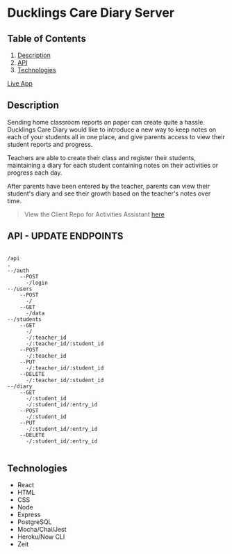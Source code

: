 # Ducklings Care Diary Server

## Table of Contents

1. [Description](#Description)
1. [API](#API)
1. [Technologies](#Technologies)

[Live App](https://ducklings-care-diary.beckibloom.now.sh/)

## Description

Sending home classroom reports on paper can create quite a hassle. Ducklings Care Diary would like to introduce a new way to keep notes on each of your students all in one place, and give parents access to view their student reports and progress.

Teachers are able to create their class and register their students, maintaining a diary for each student containing notes on their activities or progress each day.

After parents have been entered by the teacher, parents can view their student's diary and see their growth based on the teacher's notes over time.

> View the Client Repo for Activities Assistant [here](https://github.com/beckibloom/ducklings-care-diary-client)

## API - UPDATE ENDPOINTS

```

/api
.
--/auth
    --POST
      -/login
--/users
    --POST
      -/
    --GET
      -/data
--/students
    --GET
      -/
      -/:teacher_id
      -/:teacher_id/:student_id
    --POST
      -/:teacher_id
    --PUT
      -/:teacher_id/:student_id
    --DELETE
      -/:teacher_id/:student_id      
--/diary
    --GET
      -/:student_id
      -/:student_id/:entry_id
    --POST
      -/:student_id
    --PUT
      -/:student_id/:entry_id
    --DELETE
      -/:student_id/:entry_id


```

## Technologies

- React
- HTML
- CSS
- Node
- Express
- PostgreSQL
- Mocha/Chai/Jest
- Heroku/Now CLI
- Zeit